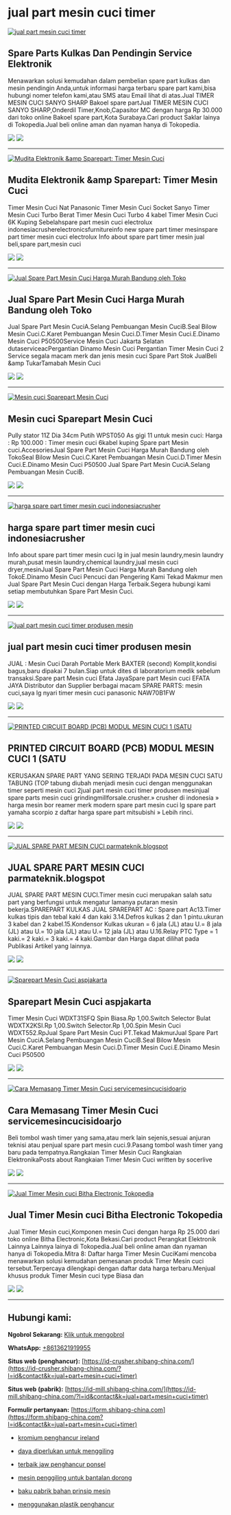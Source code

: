 # jual part mesin cuci timer

<a href="https://swt.shibang-china.com/?l=id&img&k=jual+part+mesin+cuci+timer" target="_blank">![jual part mesin cuci timer](http://static.shibang-china.com/all-800x300/1024.jpg)</a>

## Spare Parts Kulkas Dan Pendingin Service Elektronik
Menawarkan solusi kemudahan dalam pembelian spare part kulkas dan mesin pendingin Anda,untuk informasi harga terbaru spare part kami,bisa hubungi nomer telefon kami,atau SMS atau Email lihat di atas.Jual TIMER MESIN CUCI SANYO SHARP Bakoel spare partJual TIMER MESIN CUCI SANYO SHARP,Onderdil Timer,Knob,Capasitor MC dengan harga Rp 30.000 dari toko online Bakoel spare part,Kota Surabaya.Cari product Saklar lainya di Tokopedia.Jual beli online aman dan nyaman hanya di Tokopedia.


<a href="https://whatsapp.shibangsoft.com/WhatsApp.php" target="_blank" title="WhatsApp">![](http://static.shibang-china.com/icon/whatsapp.png)</a> <a href="https://swt.shibang-china.com/?l=id&icon&k=jual+part+mesin+cuci+timer" target="_blank">![](http://static.shibang-china.com/icon/chat-id.png)</a>

---

<a href="https://swt.shibang-china.com/?l=id&img&k=jual+part+mesin+cuci+timer" target="_blank">![Mudita Elektronik &amp Sparepart: Timer Mesin Cuci](http://static.shibang-china.com/all-800x300/897.jpg)</a>

## Mudita Elektronik &amp Sparepart: Timer Mesin Cuci
Timer Mesin Cuci Nat Panasonic Timer Mesin Cuci Socket Sanyo Timer Mesin Cuci Turbo Berat Timer Mesin Cuci Turbo 4 kabel Timer Mesin Cuci 6K Kuping Sebelahspare part mesin cuci electrolux indonesiacrusherelectronicsfurnitureinfo new spare part timer mesinspare part timer mesin cuci electrolux Info about spare part timer mesin jual beli,spare part,mesin cuci


<a href="https://whatsapp.shibangsoft.com/WhatsApp.php" target="_blank" title="WhatsApp">![](http://static.shibang-china.com/icon/whatsapp.png)</a> <a href="https://swt.shibang-china.com/?l=id&icon&k=jual+part+mesin+cuci+timer" target="_blank">![](http://static.shibang-china.com/icon/chat-id.png)</a>

---

<a href="https://swt.shibang-china.com/?l=id&img&k=jual+part+mesin+cuci+timer" target="_blank">![Jual Spare Part Mesin Cuci Harga Murah Bandung oleh Toko](http://static.shibang-china.com/all-800x300/213.jpg)</a>

## Jual Spare Part Mesin Cuci Harga Murah Bandung oleh Toko
Jual Spare Part Mesin CuciA.Selang Pembuangan Mesin CuciB.Seal Bilow Mesin Cuci.C.Karet Pembuangan Mesin Cuci.D.Timer Mesin Cuci.E.Dinamo Mesin Cuci P50500Service Mesin Cuci Jakarta Selatan dutaserviceacPergantian Dinamo Mesin Cuci Pergantian Timer Mesin Cuci 2 Service segala macam merk dan jenis mesin cuci Spare Part Stok JualBeli &amp TukarTamabah Mesin Cuci


<a href="https://whatsapp.shibangsoft.com/WhatsApp.php" target="_blank" title="WhatsApp">![](http://static.shibang-china.com/icon/whatsapp.png)</a> <a href="https://swt.shibang-china.com/?l=id&icon&k=jual+part+mesin+cuci+timer" target="_blank">![](http://static.shibang-china.com/icon/chat-id.png)</a>

---

<a href="https://swt.shibang-china.com/?l=id&img&k=jual+part+mesin+cuci+timer" target="_blank">![Mesin cuci Sparepart Mesin Cuci](http://static.shibang-china.com/all-800x300/798.jpg)</a>

## Mesin cuci Sparepart Mesin Cuci
Pully stator 11Z Dia 34cm Putih WPST050 As gigi 11 untuk mesin cuci: Harga : Rp 100.000 : Timer mesin cuci 6kabel kuping Spare part Mesin cuci.AccesoriesJual Spare Part Mesin Cuci Harga Murah Bandung oleh TokoSeal Bilow Mesin Cuci.C.Karet Pembuangan Mesin Cuci.D.Timer Mesin Cuci.E.Dinamo Mesin Cuci P50500 Jual Spare Part Mesin CuciA.Selang Pembuangan Mesin CuciB.


<a href="https://whatsapp.shibangsoft.com/WhatsApp.php" target="_blank" title="WhatsApp">![](http://static.shibang-china.com/icon/whatsapp.png)</a> <a href="https://swt.shibang-china.com/?l=id&icon&k=jual+part+mesin+cuci+timer" target="_blank">![](http://static.shibang-china.com/icon/chat-id.png)</a>

---

<a href="https://swt.shibang-china.com/?l=id&img&k=jual+part+mesin+cuci+timer" target="_blank">![harga spare part timer mesin cuci indonesiacrusher](http://static.shibang-china.com/all-800x300/78.jpg)</a>

## harga spare part timer mesin cuci indonesiacrusher
Info about spare part timer mesin cuci lg in jual mesin laundry,mesin laundry murah,pusat mesin laundry,chemical laundry,jual mesin cuci dryer,mesinJual Spare Part Mesin Cuci Harga Murah Bandung oleh TokoE.Dinamo Mesin Cuci Pencuci dan Pengering Kami Tekad Makmur men Jual Spare Part Mesin Cuci dengan Harga Terbaik.Segera hubungi kami setiap membutuhkan Spare Part Mesin Cuci.


<a href="https://whatsapp.shibangsoft.com/WhatsApp.php" target="_blank" title="WhatsApp">![](http://static.shibang-china.com/icon/whatsapp.png)</a> <a href="https://swt.shibang-china.com/?l=id&icon&k=jual+part+mesin+cuci+timer" target="_blank">![](http://static.shibang-china.com/icon/chat-id.png)</a>

---

<a href="https://swt.shibang-china.com/?l=id&img&k=jual+part+mesin+cuci+timer" target="_blank">![jual part mesin cuci timer produsen mesin](http://static.shibang-china.com/all-800x300/774.jpg)</a>

## jual part mesin cuci timer produsen mesin
JUAL : Mesin Cuci Darah Portable Merk BAXTER (second) Komplit,kondisi bagus,baru dipakai 7 bulan.Siap untuk dites di laboratorium medik sebelum transaksi.Spare part Mesin cuci Efata JayaSpare part Mesin cuci EFATA JAYA Distributor dan Supplier berbagai macam SPARE PARTS: mesin cuci,saya lg nyari timer mesin cuci panasonic NAW70B1FW


<a href="https://whatsapp.shibangsoft.com/WhatsApp.php" target="_blank" title="WhatsApp">![](http://static.shibang-china.com/icon/whatsapp.png)</a> <a href="https://swt.shibang-china.com/?l=id&icon&k=jual+part+mesin+cuci+timer" target="_blank">![](http://static.shibang-china.com/icon/chat-id.png)</a>

---

<a href="https://swt.shibang-china.com/?l=id&img&k=jual+part+mesin+cuci+timer" target="_blank">![PRINTED CIRCUIT BOARD (PCB) MODUL MESIN CUCI 1 (SATU](http://static.shibang-china.com/all-800x300/929.jpg)</a>

## PRINTED CIRCUIT BOARD (PCB) MODUL MESIN CUCI 1 (SATU
KERUSAKAN SPARE PART YANG SERING TERJADI PADA MESIN CUCI SATU TABUNG (TOP tabung diubah menjadi mesin cuci dengan menggunakan timer seperti mesin cuci 2jual part mesin cuci timer produsen mesinjual spare parts mesin cuci grindingmillforsale.crusher.» crusher di indonesia » harga mesin bor reamer merk modern spare part mesin cuci lg spare part yamaha scorpio z daftar harga spare part mitsubishi » Lebih rinci.


<a href="https://whatsapp.shibangsoft.com/WhatsApp.php" target="_blank" title="WhatsApp">![](http://static.shibang-china.com/icon/whatsapp.png)</a> <a href="https://swt.shibang-china.com/?l=id&icon&k=jual+part+mesin+cuci+timer" target="_blank">![](http://static.shibang-china.com/icon/chat-id.png)</a>

---

<a href="https://swt.shibang-china.com/?l=id&img&k=jual+part+mesin+cuci+timer" target="_blank">![JUAL SPARE PART MESIN CUCI parmateknik.blogspot](http://static.shibang-china.com/all-800x300/794.jpg)</a>

## JUAL SPARE PART MESIN CUCI parmateknik.blogspot
JUAL SPARE PART MESIN CUCI.Timer mesin cuci merupakan salah satu part yang berfungsi untuk mengatur lamanya putaran mesin bekerja.SPAREPART KULKAS JUAL SPAREPART AC : Spare part Ac13.Timer kulkas tipis dan tebal kaki 4 dan kaki 3.14.Defros kulkas 2 dan 1 pintu.ukuran 3 kabel dan 2 kabel.15.Kondensor Kulkas ukuran = 6 jala (JL) atau U.= 8 jala (JL) atau U.= 10 jala (JL) atau U.= 12 jala (JL) atau U.16.Relay PTC Type = 1 kaki.= 2 kaki.= 3 kaki.= 4 kaki.Gambar dan Harga dapat dilihat pada Publikasi Artikel yang lainnya.


<a href="https://whatsapp.shibangsoft.com/WhatsApp.php" target="_blank" title="WhatsApp">![](http://static.shibang-china.com/icon/whatsapp.png)</a> <a href="https://swt.shibang-china.com/?l=id&icon&k=jual+part+mesin+cuci+timer" target="_blank">![](http://static.shibang-china.com/icon/chat-id.png)</a>

---

<a href="https://swt.shibang-china.com/?l=id&img&k=jual+part+mesin+cuci+timer" target="_blank">![Sparepart Mesin Cuci aspjakarta](http://static.shibang-china.com/all-800x300/647.jpg)</a>

## Sparepart Mesin Cuci aspjakarta
Timer Mesin Cuci WDXT31SFQ Spin Biasa.Rp 1,00.Switch Selector Bulat WDXTX2KSI.Rp 1,00.Switch Selector.Rp 1,00.Spin Mesin Cuci WDXT552.RpJual Spare Part Mesin Cuci PT.Tekad MakmurJual Spare Part Mesin CuciA.Selang Pembuangan Mesin CuciB.Seal Bilow Mesin Cuci.C.Karet Pembuangan Mesin Cuci.D.Timer Mesin Cuci.E.Dinamo Mesin Cuci P50500


<a href="https://whatsapp.shibangsoft.com/WhatsApp.php" target="_blank" title="WhatsApp">![](http://static.shibang-china.com/icon/whatsapp.png)</a> <a href="https://swt.shibang-china.com/?l=id&icon&k=jual+part+mesin+cuci+timer" target="_blank">![](http://static.shibang-china.com/icon/chat-id.png)</a>

---

<a href="https://swt.shibang-china.com/?l=id&img&k=jual+part+mesin+cuci+timer" target="_blank">![Cara Memasang Timer Mesin Cuci servicemesincucisidoarjo](http://static.shibang-china.com/all-800x300/294.jpg)</a>

## Cara Memasang Timer Mesin Cuci servicemesincucisidoarjo
Beli tombol wash timer yang sama,atau merk lain sejenis,sesuai anjuran teknisi atau penjual spare part mesin cuci.9.Pasang tombol wash timer yang baru pada tempatnya.Rangkaian Timer Mesin Cuci Rangkaian ElektronikaPosts about Rangkaian Timer Mesin Cuci written by socerlive


<a href="https://whatsapp.shibangsoft.com/WhatsApp.php" target="_blank" title="WhatsApp">![](http://static.shibang-china.com/icon/whatsapp.png)</a> <a href="https://swt.shibang-china.com/?l=id&icon&k=jual+part+mesin+cuci+timer" target="_blank">![](http://static.shibang-china.com/icon/chat-id.png)</a>

---

<a href="https://swt.shibang-china.com/?l=id&img&k=jual+part+mesin+cuci+timer" target="_blank">![Jual Timer Mesin cuci Bitha Electronic Tokopedia](http://static.shibang-china.com/all-800x300/956.jpg)</a>

## Jual Timer Mesin cuci Bitha Electronic Tokopedia
Jual Timer Mesin cuci,Komponen mesin Cuci dengan harga Rp 25.000 dari toko online Bitha Electronic,Kota Bekasi.Cari product Perangkat Elektronik Lainnya Lainnya lainya di Tokopedia.Jual beli online aman dan nyaman hanya di Tokopedia.Mitra 8: Daftar harga Timer Mesin CuciKami mencoba menawarkan solusi kemudahan pemesanan produk Timer Mesin cuci tersebut.Terpercaya dilengkapi dengan daftar data harga terbaru.Menjual khusus produk Timer Mesin cuci type Biasa dan


<a href="https://whatsapp.shibangsoft.com/WhatsApp.php" target="_blank" title="WhatsApp">![](http://static.shibang-china.com/icon/whatsapp.png)</a> <a href="https://swt.shibang-china.com/?l=id&icon&k=jual+part+mesin+cuci+timer" target="_blank">![](http://static.shibang-china.com/icon/chat-id.png)</a>

---
## Hubungi kami:

**Ngobrol Sekarang:** [Klik untuk mengobrol](https://swt.shibang-china.com?l=id&contact&k=jual+part+mesin+cuci+timer)

**WhatsApp:**  [+8613621919955](https://whatsapp.shibangsoft.com/WhatsApp.php)

**Situs web (penghancur):** [https://id-crusher.shibang-china.com/](https://id-crusher.shibang-china.com/?l=id&contact&k=jual+part+mesin+cuci+timer)

**Situs web (pabrik):** [https://id-mill.shibang-china.com/](https://id-mill.shibang-china.com/?l=id&contact&k=jual+part+mesin+cuci+timer)

**Formulir pertanyaan:** [https://form.shibang-china.com](https://form.shibang-china.com?l=id&contact&k=jual+part+mesin+cuci+timer)

* [kromium penghancur ireland](../33/kromium%20penghancur%20ireland.md)

* [daya diperlukan untuk menggiling](../34/daya%20diperlukan%20untuk%20menggiling.md)

* [terbaik jaw penghancur ponsel](../32/terbaik%20jaw%20penghancur%20ponsel.md)

* [mesin penggiling untuk bantalan dorong](../34/mesin%20penggiling%20untuk%20bantalan%20dorong.md)

* [baku pabrik bahan prinsip mesin](../33/baku%20pabrik%20bahan%20prinsip%20mesin.md)

* [menggunakan plastik penghancur](../34/menggunakan%20plastik%20penghancur.md)